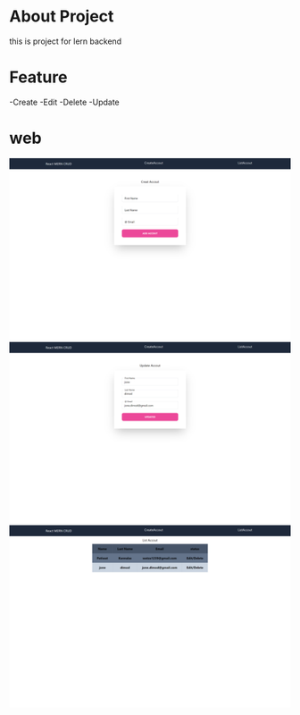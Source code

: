 # About Project
this is project for lern backend

# Feature
-Create
-Edit
-Delete
-Update

# web

<img alt="Create" src="./src/photo/create.png"/>

<img alt="edit" src="./src/photo/edit.png"/>

<img alt="list" src="./src/photo/list.png"/>
